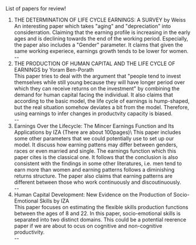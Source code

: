 List of papers for review!

1. THE DETERMINATION OF LIFE CYCLE EARNINGS: A SURVEY by Weiss\
An interesting paper which takes "aging" and "depreciation" into considerration. Claiming that the earning profile is increasing in the early ages and is declining towards the end of the working period. Especially, the paper also includes a "Gender" parameter. It claims that given the same working experiece, earnings growth tends to be lower for women.\
--
2. THE PRODUCTION OF HUMAN CAPITAL AND THE LIFE CYCLE OF EARNINGS by Yoram Ben-Porath\
This paper tries to deal with the argument that "people tend to invest themselves while still young because they will have longer period over which they can receive returns on the investment" by combining the demand for human capital facing the individual. It also claims that according to the basic model, the life cycle of earnings is hump-shaped, but the real situation somehow deviates a bit from the model. Therefore, using earnings to infer changes in productvity capacity is biased.\
--
3. Earnings Over the Lifecycle: The Mincer Earnings Function and Its Applications by IZA (There are about 100pages)\ 
This paper includes some other parameters that we could potentially use to set up our model. It discuss how earning pattens may differ between genders, races or even married and single. The earnings function which this paper cites is the classical one. It follows that the conclusion is also consistent with the findings in some other literatures, i.e. men tend to earn more than women and earning patterns follows a diminishing returns structure. The paper also claims that earning patterns are different between those who work continuously and discoutinuously.\
--
4. Human Capital Development: New Evidence on the Production of Socio-Emotional Skills by IZA\
This paper focuses on estimating the flexible skills production functions between the ages of 8 and 22. In this paper, socio-emotional skills is separated into two distinct domains. This could be a potential reerence paper if we are about to ocus on cognitive and non-cognitive productivity.\
--
